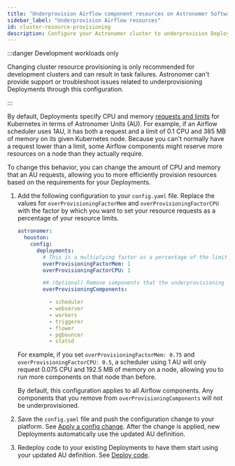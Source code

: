 ```yaml
---
title: "Underprovision Airflow component resources on Astronomer Software"
sidebar_label: "Underprovision Airflow resources"
id: cluster-resource-provisioning
description: Configure your Astronomer cluster to underprovision Deployment resources.
---
```


:::danger Development workloads only

Changing cluster resource provisioning is only recommended for development clusters and can result in task failures. Astronomer can't provide support or troubleshoot issues related to underprovisioning Deployments through this configuration.

:::

By default, Deployments specify CPU and memory [requests and limits](https://kubernetes.io/docs/concepts/configuration/manage-resources-containers/#requests-and-limits) for Kubernetes in terms of Astronomer Units (AU). For example, if an Airflow scheduler uses 1AU, it has both a request and a limit of 0.1 CPU and 385 MB of memory on its given Kubernetes node. Because you can't normally have a request lower than a limit, some Airflow components might reserve more resources on a node than they actually require.

To change this behavior, you can change the amount of CPU and memory that an AU requests, allowing you to more efficiently provision resources based on the requirements for your Deployments. 

1. Add the following configuration to your `config.yaml` file. Replace the values for `overProvisioningFactorMem` and `overProvisioningFactorCPU` with the factor by which you want to set your resource requests as a percentage of your resource limits.

    ```yaml
    astronomer:
      houston:
        config:
          deployments:
            # This is a multiplying factor as a percentage of the limits. Defaults to 1
            overProvisioningFactorMem: 1
            overProvisioningFactorCPU: 1

            ## (Optional) Remove components that the underprovisioning factor should not apply to
            overProvisioningComponents:

              - scheduler
              - webserver
              - workers
              - triggerer
              - flower
              - pgbouncer
              - statsd
    ```

    For example, if you set `overProvisioningFactorMem: 0.75` and `overProvisioningFactorCPU: 0.5`, a scheduler using 1 AU will only request 0.075 CPU and 192.5 MB of memory on a node, allowing you to run more components on that node than before.

    By default, this configuration applies to all Airflow components. Any components that you remove from `overProvisioningComponents` will not be underprovisioned.

2. Save the `config.yaml` file and push the configuration change to your platform. See [Apply a config change](apply-platform-config.md). After the change is applied, new Deployments automatically use the updated AU definition.
3. Redeploy code to your existing Deployments to have them start using your updated AU definition. See [Deploy code](deploy-cli.md).
